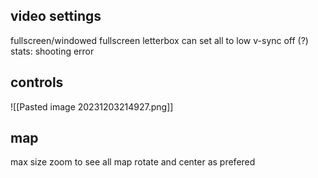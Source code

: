 ## video settings
fullscreen/windowed fullscreen
letterbox
can set all to low
v-sync off (?)
stats: shooting error

## controls
![[Pasted image 20231203214927.png]]

## map 
max size
zoom to see all map
rotate and center as prefered
